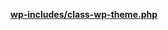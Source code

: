 <p><b><a href="https://developer.wordpress.org/reference/files/wp-includes/class-wp-theme.php/">wp-includes/class-wp-theme.php</a></b></p>

